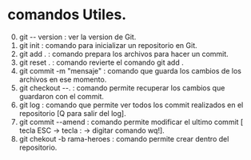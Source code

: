 # comandos Utiles.
0. git -- version             : ver la version de Git.
1. git init                   : comando para inicializar un repositorio en Git.
2. git add .                  : comando prepara los archivos para hacer un commit.
3. git reset .                : comando revierte el comando git add .
4. git commit -m "mensaje"    : comando que guarda los cambios de los archivos en ese momento.
5. git checkout --.           : comando permite recuperar los cambios que guardaron con el commit.
6. git log                    : comando que permite ver todos los commit realizados en el repositorio [Q para salir del log].
7. git commit --amend         : comando permite modificar el ultimo commit [ tecla ESC ->  tecla : -> digitar comando wq!].
8. git chekout -b rama-heroes : comando permite crear dentro del repositorio.